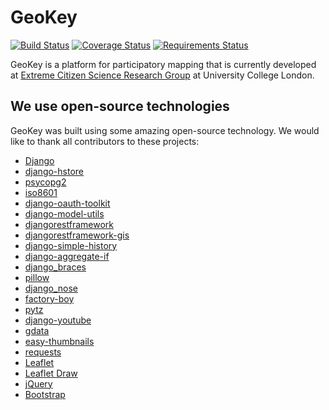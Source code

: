 # GeoKey

[![Build Status](https://travis-ci.org/ExCiteS/geokey.svg?branch=master)](https://travis-ci.org/ExCiteS/geokey) [![Coverage Status](https://coveralls.io/repos/ExCiteS/geokey/badge.png)](https://coveralls.io/r/ExCiteS/geokey) [![Requirements Status](https://requires.io/github/ExCiteS/geokey/requirements.svg?branch=master)](https://requires.io/github/ExCiteS/geokey/requirements/?branch=master)

GeoKey is a platform for participatory mapping that is currently developed at [Extreme Citizen Science Research Group](http://ucl.ac.uk/excites) at University College London.

## We use open-source technologies

GeoKey was built using some amazing open-source technology. We would like to thank all contributors to these projects:

- [Django](https://www.djangoproject.com/)
- [django-hstore](https://github.com/djangonauts/django-hstore)
- [psycopg2](http://initd.org/psycopg/)
- [iso8601](https://bitbucket.org/micktwomey/pyiso8601)
- [django-oauth-toolkit](https://github.com/evonove/django-oauth-toolkit)
- [django-model-utils](https://github.com/carljm/django-model-utils)
- [djangorestframework](http://www.django-rest-framework.org/)
- [djangorestframework-gis](https://github.com/djangonauts/django-rest-framework-gis)
- [django-simple-history](https://github.com/treyhunner/django-simple-history)
- [django-aggregate-if](https://github.com/henriquebastos/django-aggregate-if)
- [django_braces](https://github.com/brack3t/django-braces)
- [pillow](http://python-pillow.github.io/)
- [django_nose](https://github.com/django-nose/django-nose)
- [factory-boy](http://factoryboy.readthedocs.org/en/latest/)
- [pytz](http://pytz.sourceforge.net/)
- [django-youtube](https://github.com/laplacesdemon/django-youtube)
- [gdata](https://code.google.com/p/gdata-python-client/)
- [easy-thumbnails](https://github.com/SmileyChris/easy-thumbnails)
- [requests](http://docs.python-requests.org/en/latest/)
- [Leaflet](http://leafletjs.com/)
- [Leaflet Draw](https://github.com/Leaflet/Leaflet.draw)
- [jQuery](http://jquery.com/)
- [Bootstrap](http://getbootstrap.com/)
